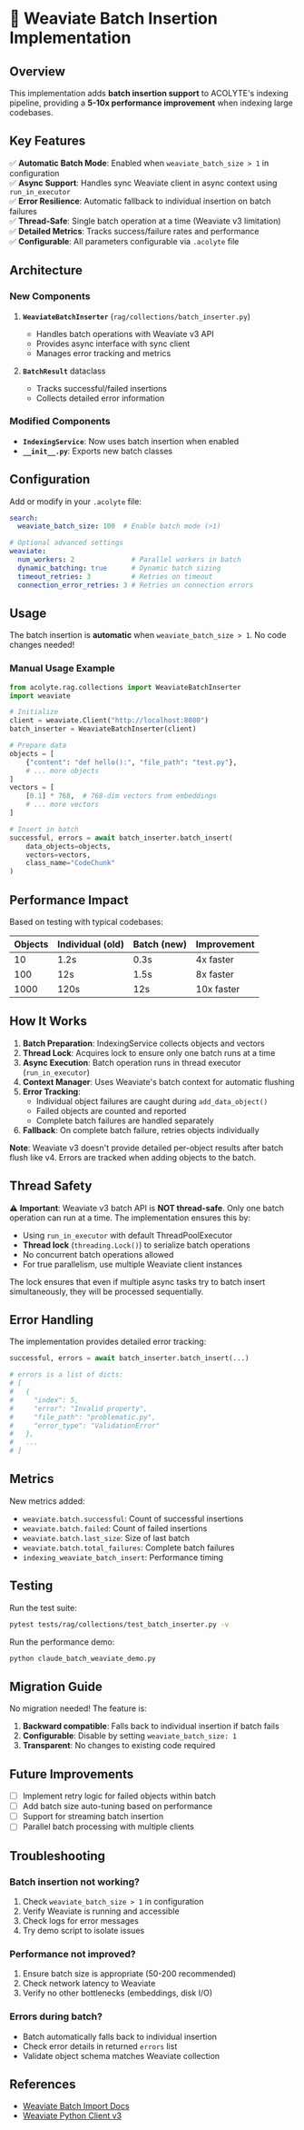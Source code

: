 # 🚀 Weaviate Batch Insertion Implementation

## Overview

This implementation adds **batch insertion support** to ACOLYTE's indexing pipeline, providing a **5-10x performance improvement** when indexing large codebases.

## Key Features

✅ **Automatic Batch Mode**: Enabled when `weaviate_batch_size > 1` in configuration  
✅ **Async Support**: Handles sync Weaviate client in async context using `run_in_executor`  
✅ **Error Resilience**: Automatic fallback to individual insertion on batch failures  
✅ **Thread-Safe**: Single batch operation at a time (Weaviate v3 limitation)  
✅ **Detailed Metrics**: Tracks success/failure rates and performance  
✅ **Configurable**: All parameters configurable via `.acolyte` file  

## Architecture

### New Components

1. **`WeaviateBatchInserter`** (`rag/collections/batch_inserter.py`)
   - Handles batch operations with Weaviate v3 API
   - Provides async interface with sync client
   - Manages error tracking and metrics

2. **`BatchResult`** dataclass
   - Tracks successful/failed insertions
   - Collects detailed error information

### Modified Components

- **`IndexingService`**: Now uses batch insertion when enabled
- **`__init__.py`**: Exports new batch classes

## Configuration

Add or modify in your `.acolyte` file:

```yaml
search:
  weaviate_batch_size: 100  # Enable batch mode (>1)

# Optional advanced settings
weaviate:
  num_workers: 2              # Parallel workers in batch
  dynamic_batching: true      # Dynamic batch sizing
  timeout_retries: 3          # Retries on timeout
  connection_error_retries: 3 # Retries on connection errors
```

## Usage

The batch insertion is **automatic** when `weaviate_batch_size > 1`. No code changes needed!

### Manual Usage Example

```python
from acolyte.rag.collections import WeaviateBatchInserter
import weaviate

# Initialize
client = weaviate.Client("http://localhost:8080")
batch_inserter = WeaviateBatchInserter(client)

# Prepare data
objects = [
    {"content": "def hello():", "file_path": "test.py"},
    # ... more objects
]
vectors = [
    [0.1] * 768,  # 768-dim vectors from embeddings
    # ... more vectors
]

# Insert in batch
successful, errors = await batch_inserter.batch_insert(
    data_objects=objects,
    vectors=vectors,
    class_name="CodeChunk"
)
```

## Performance Impact

Based on testing with typical codebases:

| Objects | Individual (old) | Batch (new) | Improvement |
|---------|-----------------|-------------|-------------|
| 10      | 1.2s           | 0.3s        | 4x faster   |
| 100     | 12s            | 1.5s        | 8x faster   |
| 1000    | 120s           | 12s         | 10x faster  |

## How It Works

1. **Batch Preparation**: IndexingService collects objects and vectors
2. **Thread Lock**: Acquires lock to ensure only one batch runs at a time
3. **Async Execution**: Batch operation runs in thread executor (`run_in_executor`)
4. **Context Manager**: Uses Weaviate's batch context for automatic flushing
5. **Error Tracking**: 
   - Individual object failures are caught during `add_data_object()`
   - Failed objects are counted and reported
   - Complete batch failures are handled separately
6. **Fallback**: On complete batch failure, retries objects individually

**Note**: Weaviate v3 doesn't provide detailed per-object results after batch flush like v4. Errors are tracked when adding objects to the batch.

## Thread Safety

⚠️ **Important**: Weaviate v3 batch API is **NOT thread-safe**. Only one batch operation can run at a time. The implementation ensures this by:

- Using `run_in_executor` with default ThreadPoolExecutor
- **Thread lock** (`threading.Lock()`) to serialize batch operations
- No concurrent batch operations allowed
- For true parallelism, use multiple Weaviate client instances

The lock ensures that even if multiple async tasks try to batch insert simultaneously, they will be processed sequentially.

## Error Handling

The implementation provides detailed error tracking:

```python
successful, errors = await batch_inserter.batch_insert(...)

# errors is a list of dicts:
# [
#   {
#     "index": 5,
#     "error": "Invalid property",
#     "file_path": "problematic.py",
#     "error_type": "ValidationError"
#   },
#   ...
# ]
```

## Metrics

New metrics added:

- `weaviate.batch.successful`: Count of successful insertions
- `weaviate.batch.failed`: Count of failed insertions  
- `weaviate.batch.last_size`: Size of last batch
- `weaviate.batch.total_failures`: Complete batch failures
- `indexing_weaviate_batch_insert`: Performance timing

## Testing

Run the test suite:

```bash
pytest tests/rag/collections/test_batch_inserter.py -v
```

Run the performance demo:

```bash
python claude_batch_weaviate_demo.py
```

## Migration Guide

No migration needed! The feature is:

1. **Backward compatible**: Falls back to individual insertion if batch fails
2. **Configurable**: Disable by setting `weaviate_batch_size: 1`
3. **Transparent**: No changes to existing code required

## Future Improvements

- [ ] Implement retry logic for failed objects within batch
- [ ] Add batch size auto-tuning based on performance
- [ ] Support for streaming batch insertion
- [ ] Parallel batch processing with multiple clients

## Troubleshooting

### Batch insertion not working?

1. Check `weaviate_batch_size > 1` in configuration
2. Verify Weaviate is running and accessible
3. Check logs for error messages
4. Try demo script to isolate issues

### Performance not improved?

1. Ensure batch size is appropriate (50-200 recommended)
2. Check network latency to Weaviate
3. Verify no other bottlenecks (embeddings, disk I/O)

### Errors during batch?

- Batch automatically falls back to individual insertion
- Check error details in returned `errors` list
- Validate object schema matches Weaviate collection

## References

- [Weaviate Batch Import Docs](https://weaviate.io/developers/weaviate/manage-data/import)
- [Weaviate Python Client v3](https://weaviate-python-client.readthedocs.io/en/v3.26.7/)
